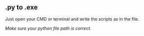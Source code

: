 <h2>.py  to .exe</h2>

Just open your CMD or terminal and write the scripts as in the file.

<i>Make sure your python file path is correct.</i>
